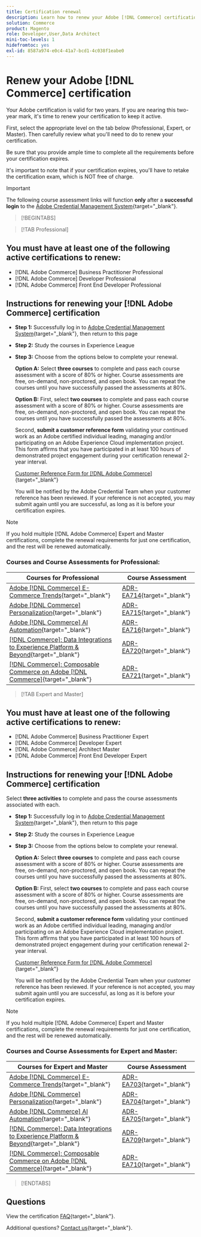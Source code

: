 ```yaml
---
title: Certification renewal
description: Learn how to renew your Adobe [!DNL Commerce] certification before it expires.
solution: Commerce
product: Magento
role: Developer,User,Data Architect
mini-toc-levels: 1
hidefromtoc: yes
exl-id: 8587a974-e0c4-41a7-bcd1-4c038f1eabe0
---
```

# Renew your Adobe [!DNL Commerce] certification

Your Adobe certification is valid for two years. If you are nearing this two-year mark, it's time to renew your certification to keep it active. 

First, select the appropriate level on the tab below (Professional, Expert, or Master). Then carefully review what you'll need to do to renew your certification. 
 
Be sure that you provide ample time to complete all the requirements before your certification expires. 
 
It's important to note that if your certification expires, you'll have to retake the certification exam, which is NOT free of charge. 

>[!IMPORTANT]
>
>The following course assessment links will function **only** after a **successful login** to the [Adobe Credential Management System](https://www.certmetrics.com/adobe){target="_blank"}. 

>[!BEGINTABS]

>[!TAB Professional]

## You must have at least one of the following **active** certifications to renew:

* [!DNL Adobe Commerce] Business Practitioner Professional
* [!DNL Adobe Commerce] Developer Professional
* [!DNL Adobe Commerce] Front End Developer Professional

## Instructions for renewing your [!DNL Adobe Commerce] certification

* **Step 1:** Successfully log in to [Adobe Credential Management System](https://www.certmetrics.com/adobe){target="_blank"}, then return to this page
* **Step 2:** Study the courses in Experience League
* **Step 3:** Choose from the options below to complete your renewal.

   **Option A:**
   Select **three courses** to complete and pass each course assessment with a score of 80% or higher. Course assessments are free, on-demand, non-proctored, and open book. You can repeat the courses until you have successfully passed the assessments at 80%.

   **Option B:**
   First, select **two courses** to complete and pass each course assessment with a score of 80% or higher. Course assessments are free, on-demand, non-proctored, and open book. You can repeat the courses until you have successfully passed the assessments at 80%.

   Second, **submit a customer reference form** validating your continued work as an Adobe certified individual leading, managing and/or participating on an Adobe Experience Cloud implementation project. This form affirms that you have participated in at least 100 hours of demonstrated project engagement during your certification renewal 2-year interval.

   [Customer Reference Form for [!DNL Adobe Commerce]](https://www.certmetrics.com/adobe/candidate/caveon_sso_adobe.aspx?ssoLogin=true&eid=ADR-EA711){target="_blank"}

   You will be notified by the Adobe Credential Team when your customer reference has been reviewed. If your reference is not accepted, you may submit again until you are successful, as long as it is before your certification expires.

>[!NOTE]
>
>If you hold multiple [!DNL Adobe Commerce] Expert and Master certifications, complete the renewal requirements for just one certification, and the rest will be renewed automatically.

### Courses and Course Assessments for Professional:

| Courses for Professional | Course Assessment |
| ------- | ------- |
| [Adobe [!DNL Commerce] E-Commerce Trends](https://experienceleague.adobe.com/docs/commerce-events/events/commerce-and-coffee/2022/ecommerce-trends.html){target="_blank"} | [ADR-EA714](https://www.certmetrics.com/adobe/candidate/caveon_sso_adobe.aspx?ssoLogin=true&eid=ADR-EA714){target="_blank"} |
| [Adobe [!DNL Commerce] Personalization](https://experienceleague.adobe.com/docs/commerce-events/events/commerce-and-coffee/2022/personalization.html){target="_blank"} | [ADR-EA715](https://www.certmetrics.com/adobe/candidate/caveon_sso_adobe.aspx?ssoLogin=true&eid=ADR-EA715){target="_blank"} |
| [Adobe [!DNL Commerce] AI Automation](https://experienceleague.adobe.com/docs/commerce-events/events/commerce-and-coffee/2022/ai-and-automation.html){target="_blank"} | [ADR-EA716](https://www.certmetrics.com/adobe/candidate/caveon_sso_adobe.aspx?ssoLogin=true&eid=ADR-EA716){target="_blank"} |
| [[!DNL Commerce]: Data Integrations to Experience Platform & Beyond](https://video.tv.adobe.com/v/3413334/){target="_blank"} | [ADR-EA720](https://www.certmetrics.com/adobe/candidate/caveon_sso_adobe.aspx?ssoLogin=true&eid=ADR-EA720){target="_blank"} |
| [[!DNL Commerce]: Composable Commerce on Adobe [!DNL Commerce]](https://video.tv.adobe.com/v/3413335/){target="_blank"} | [ADR-EA721](https://www.certmetrics.com/adobe/candidate/caveon_sso_adobe.aspx?ssoLogin=true&eid=ADR-EA721){target="_blank"} |

>[!TAB Expert and Master]

## You must have at least one of the following **active** certifications to renew:

* [!DNL Adobe Commerce] Business Practitioner Expert
* [!DNL Adobe Commerce] Developer Expert
* [!DNL Adobe Commerce] Architect Master
* [!DNL Adobe Commerce] Front End Developer Expert

## Instructions for renewing your [!DNL Adobe Commerce] certification

Select **three activities** to complete and pass the course assessments associated with each.

* **Step 1:** Successfully log in to [Adobe Credential Management System](https://www.certmetrics.com/adobe){target="_blank"}, then return to this page
* **Step 2:** Study the courses in Experience League
* **Step 3:** Choose from the options below to complete your renewal.

   **Option A:**
   Select **three courses** to complete and pass each course assessment with a score of 80% or higher. Course assessments are free, on-demand, non-proctored, and open book. You can repeat the courses until you have successfully passed the assessments at 80%.

   **Option B:**
   First, select **two courses** to complete and pass each course assessment with a score of 80% or higher. Course assessments are free, on-demand, non-proctored, and open book. You can repeat the courses until you have successfully passed the assessments at 80%.

   Second, **submit a customer reference form** validating your continued work as an Adobe certified individual leading, managing and/or participating on an Adobe Experience Cloud implementation project. This form affirms that you have participated in at least 100 hours of demonstrated project engagement during your certification renewal 2-year interval. 

   [Customer Reference Form for [!DNL Adobe Commerce]](https://www.certmetrics.com/adobe/candidate/caveon_sso_adobe.aspx?ssoLogin=true&eid=ADR-EA700){target="_blank"}

   You will be notified by the Adobe Credential Team when your customer reference has been reviewed. If your reference is not accepted, you may submit again until you are successful, as long as it is before your certification expires.

>[!NOTE]
>
>If you hold multiple [!DNL Adobe Commerce] Expert and Master certifications, complete the renewal requirements for just one certification, and the rest will be renewed automatically.

### Courses and Course Assessments for Expert and Master:

| Courses for Expert and Master | Course Assessment |
| ------- | ------- |
| [Adobe [!DNL Commerce] E-Commerce Trends](https://experienceleague.adobe.com/docs/commerce-events/events/commerce-and-coffee/2022/ecommerce-trends.html){target="_blank"} | [ADR-EA703](https://www.certmetrics.com/adobe/candidate/caveon_sso_adobe.aspx?ssoLogin=true&eid=ADR-EA703){target="_blank"} |
| [Adobe [!DNL Commerce] Personalization](https://experienceleague.adobe.com/docs/commerce-events/events/commerce-and-coffee/2022/personalization.html){target="_blank"} | [ADR-EA704](https://www.certmetrics.com/adobe/candidate/caveon_sso_adobe.aspx?ssoLogin=true&eid=ADR-EA704){target="_blank"} |
| [Adobe [!DNL Commerce] AI Automation](https://experienceleague.adobe.com/docs/commerce-events/events/commerce-and-coffee/2022/ai-and-automation.html){target="_blank"} | [ADR-EA705](https://www.certmetrics.com/adobe/candidate/caveon_sso_adobe.aspx?ssoLogin=true&eid=ADR-EA705){target="_blank"} |
| [[!DNL Commerce]: Data Integrations to Experience Platform & Beyond](https://video.tv.adobe.com/v/3413334/){target="_blank"} | [ADR-EA709](https://www.certmetrics.com/adobe/candidate/caveon_sso_adobe.aspx?ssoLogin=true&eid=ADR-EA709){target="_blank"} |
| [[!DNL Commerce]: Composable Commerce on Adobe [!DNL Commerce]](https://video.tv.adobe.com/v/3413335/){target="_blank"} | [ADR-EA710](https://www.certmetrics.com/adobe/candidate/caveon_sso_adobe.aspx?ssoLogin=true&eid=ADR-EA710){target="_blank"} |

>[!ENDTABS]

## Questions

View the certification [FAQ](https://experienceleague.adobe.com/docs/certification/certification/faq.html){target="_blank"}.

Additional questions? [Contact us](mailto:certif@adobe.com){target="_blank"}.
